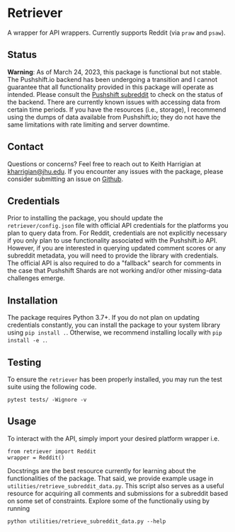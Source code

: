 # Retriever

A wrapper for API wrappers. Currently supports Reddit (via `praw` and `psaw`).

## Status

**Warning**: As of March 24, 2023, this package is functional but not stable. The Pushshift.io backend has been undergoing a transition and I cannot guarantee that all functionality provided in this package will operate as intended. Please consult the [Pushshift subreddit](https://www.reddit.com/r/pushshift) to check on the status of the backend. There are currently known issues with accessing data from certain time periods. If you have the resources (i.e., storage), I recommend using the dumps of data available from Pushshift.io; they do not have the same limitations with rate limiting and server downtime.

## Contact

Questions or concerns? Feel free to reach out to Keith Harrigian at <kharrigian@jhu.edu>. If you encounter any issues with the package, please consider submitting an issue on [Github](https://github.com/kharrigian/retriever).

## Credentials

Prior to installing the package, you should update the `retriever/config.json` file with official API credentials for the platforms you plan to query data from. For Reddit, credentials are not explicitly necessary if you only plan to use functionality associated with the Pushshift.io API. However, if you are interested in querying updated comment scores or any subreddit metadata, you will need to provide the library with credentials. The official API is also required to do a "fallback" search for comments in the case that Pushshift Shards are not working and/or other missing-data challenges emerge.

## Installation

The package requires Python 3.7+. If you do not plan on updating credentials constantly, you can install the package to your system library using `pip install .`. Otherwise, we recommend installing locally with `pip install -e .`.

## Testing

To ensure the `retriever` has been properly installed, you may run the test suite using the following code.

```
pytest tests/ -Wignore -v
```

## Usage

To interact with the API, simply import your desired platform wrapper i.e.

```
from retriever import Reddit
wrapper = Reddit()
```

Docstrings are the best resource currently for learning about the functionalities of the package. That said, we provide example usage in `utilities/retrieve_subreddit_data.py`. This script also serves as a useful resource for acquiring all comments and submissions for a subreddit based on some set of constraints. Explore some of the functionaliy using by running

```
python utilities/retrieve_subreddit_data.py --help
```
